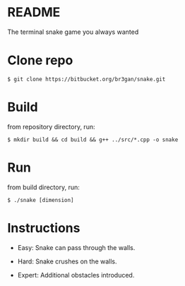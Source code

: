 # README #
The terminal snake game you always wanted

# Clone repo #
`$ git clone https://bitbucket.org/br3gan/snake.git`

# Build #
from repository directory, run:

`$ mkdir build && cd build && g++ ../src/*.cpp -o snake`

# Run #
from build directory, run:

`$ ./snake [dimension]`

# Instructions #
* Easy: Snake can pass through the walls.

* Hard: Snake crushes on the walls.

* Expert: Additional obstacles introduced.
